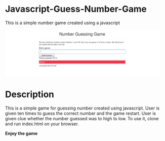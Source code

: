 # Javascript-Guess-Number-Game
This is a simple number game created using a javascript
<p align="center"><img src="https://github.com/henrymbuguak/Javascript-Guess-Number-Game/blob/master/guessnumber.png"></p>

# Description 

This is a simple game for guessing number created using javascript. User is given ten times to guess the correct number and the game restart. User is given clue whether the number guessed was to high to low. To use it, clone and run index.html on your browser. 

<p style="center"><b>Enjoy the game</b></p>
